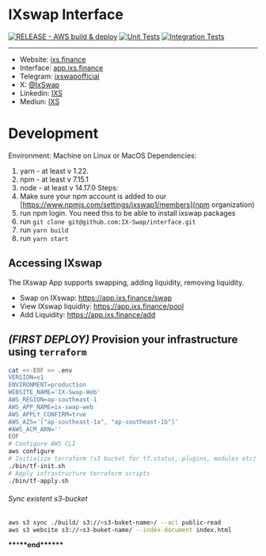 # IXswap Interface

[![RELEASE - AWS build & deploy](https://github.com/IX-Swap/interface/actions/workflows/release.yaml/badge.svg?branch=main)](https://github.com/IX-Swap/interface/actions/workflows/release.yaml)
[![Unit Tests](https://github.com/IX-Swap/interface/actions/workflows/unit-tests.yaml/badge.svg)](https://github.com/IX-Swap/interface/actions/workflows/unit-tests.yaml)
[![Integration Tests](https://github.com/IX-Swap/interface/actions/workflows/integration-tests.yaml/badge.svg)](https://github.com/IX-Swap/interface/actions/workflows/integration-tests.yaml)

---

- Website: [ixs.finance](https://www.ixs.finance)
- Interface: [app.ixs.finance](https://app.ixs.finance)
- Telegram: [ixswapofficial](https://t.me/ixsfinance)
- X: [@IxSwap](https://x.com/IxSwap)
- Linkedin: [IXS](https://www.linkedin.com/company/ixswap)
- Mediun: [IXS](https://ixswap.medium.com/)

# Development

Environment: Machine on Linux or MacOS
Dependencies:

1. yarn - at least v 1.22.
2. npm - at least v 7.15.1
3. node - at least v 14.17.0
   Steps:
4. Make sure your npm account is added to our [https://www.npmjs.com/settings/ixswap1/members](npm organization)
5. run npm login. You need this to be able to install ixswap packages
6. run `git clone git@github.com:IX-Swap/interface.git`
7. run `yarn build`
8. run `yarn start`

## Accessing IXswap

The IXswap App supports swapping, adding liquidity, removing liquidity.

- Swap on IXswap: https://app.ixs.finance/swap
- View IXswap liquidity: https://app.ixs.finance/pool
- Add Liquidity: https://app.ixs.finance/add

## _(FIRST DEPLOY)_ Provision your infrastructure using `terraform`

```bash
cat <<-EOF >> .env
VERSION=v1
ENVIRONMENT=production
WEBSITE_NAME='IX-Swap-Web'
AWS_REGION=ap-southeast-1
AWS_APP_NAME=ix-swap-web
AWS_APPLY_CONFIRM=true
AWS_AZS='["ap-southeast-1a", "ap-southeast-1b"]'
#AWS_ACM_ARN=''
EOF
# Configure AWS CLI
aws configure
# Initialize terraform (s3 bucket for tf.status, plugins, modules etc)
./bin/tf-init.sh
# Apply infrastructure terraform scripts
./bin/tf-apply.sh
```

###### Sync existent s3-bucket

```bash
aws s3 sync ./build/ s3://<s3-buket-name>/ --acl public-read
aws s3 website s3://<s3-buket-name/ --index-document index.html
```

**\*\***\***\*\***end\***\*\*\*\*\***
